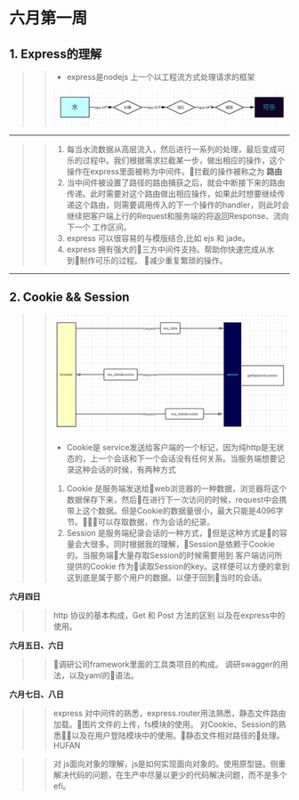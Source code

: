 # 六月第一周
## 1. Express的理解
>>- express是nodejs 上一个以工程流方式处理请求的框架
>>
>>![Alt text](./middleWare.png)
---
>>1. 每当水流数据从高层流入，然后进行一系列的处理，最后变成可乐的过程中。我们根据需求拦截某一步，做出相应的操作，这个操作在express里面被称为中间件。拦截的操作被称之为 __路由__
>>2. 当中间件被设置了路径的路由捕获之后，就会中断接下来的路由传递。此时需要对这个路由做出相应操作，如果此时想要继续传递这个路由，则需要调用传入的下一个操作的handler，则此时会继续把客户端上行的Request和服务端的将返回Response、流向下一个 工作区间。
>>3. express 可以很容易的与模版结合,比如 ejs 和 jade。
>>4. express 拥有强大的三方中间件支持。帮助你快速完成从水到制作可乐的过程。 减少重复繁琐的操作。

---
## 2. Cookie && Session
>>![Alt text](./cookie.png)
>>- Cookie是 service发送给客户端的一个标记，因为纯http是无状态的，上一个会话和下一个会话没有任何关系。当服务端想要记录这种会话的时候，有两种方式
>> 1. Cookie 是服务端发送给web浏览器的一种数据，浏览器将这个数据保存下来，然后在进行下一次访问的时候，request中会携带上这个数据。但是Cookie的数据量很小，最大只能是4096字节。可以存取数据，作为会话的纪录。
>> 2. Session 是服务端纪录会话的一种方式，但是这种方式是的容量会大很多。同时根据我的理解，Session是依赖于Cookie的。当服务端大量存取Session的时候需要用到 客户端访问所提供的Cookie 作为读取Session的key。这样便可以方便的拿到这到底是属于那个用户的数据。以便于回到当时的会话。

__六月四日__
>> http 协议的基本构成，Get 和 Post 方法的区别 以及在express中的使用。

__六月五日、六日__
>> 调研公司framework里面的工具类项目的构成。
>> 调研swagger的用法，以及yaml的语法。

__六月七日、八日__
>> express 对中间件的熟悉，express.router用法熟悉，静态文件路由加载。图片文件的上传，fs模块的使用。
>> 对Cookie、Session的熟悉以及在用户登陆模块中的使用。静态文件相对路径的处理。HUFAN


>>对 js面向对象的理解，js是如何实现面向对象的。使用原型链。侧重解决代码的问题，在生产中尽量以更少的代码解决问题，而不是多个efi。